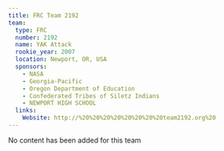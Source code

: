 ```yaml
---
title: FRC Team 2192
team:
  type: FRC
  number: 2192
  name: YAK Attack
  rookie_year: 2007
  location: Newport, OR, USA
  sponsors:
    - NASA
    - Georgia-Pacific
    - Oregon Department of Education
    - Confederated Tribes of Siletz Indians
    - NEWPORT HIGH SCHOOL
  links:
    Website: http://%20%20%20%20%20%20%20%20team2192.org%20
---
```

No content has been added for this team